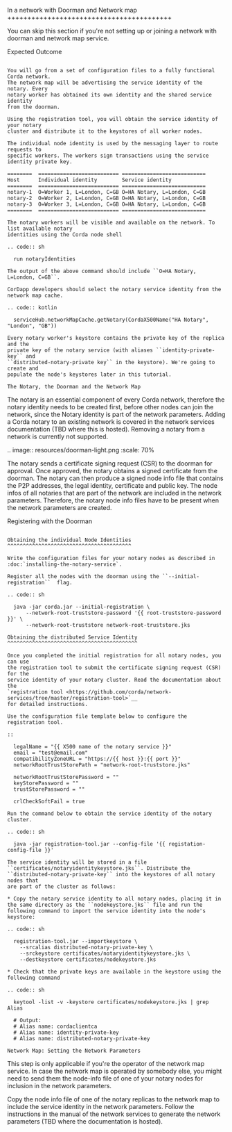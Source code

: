 In a network with Doorman and Network map
+++++++++++++++++++++++++++++++++++++++++

You can skip this section if you're not setting up or joining a network with
doorman and network map service.

Expected Outcome
~~~~~~~~~~~~~~~~

You will go from a set of configuration files to a fully functional Corda network.
The network map will be advertising the service identity of the notary. Every
notary worker has obtained its own identity and the shared service identity
from the doorman. 

Using the registration tool, you will obtain the service identity of your notary
cluster and distribute it to the keystores of all worker nodes.

The individual node identity is used by the messaging layer to route requests to
specific workers. The workers sign transactions using the service identity private key.

========  ========================== ===========================
Host      Individual identity        Service identity
========  ========================== ===========================
notary-1  O=Worker 1, L=London, C=GB O=HA Notary, L=London, C=GB
notary-2  O=Worker 2, L=London, C=GB O=HA Notary, L=London, C=GB
notary-3  O=Worker 3, L=London, C=GB O=HA Notary, L=London, C=GB
========  ========================== ===========================

The notary workers will be visible and available on the network. To list available notary
identities using the Corda node shell

.. code:: sh

  run notaryIdentities

The output of the above command should include ``O=HA Notary, L=London, C=GB``.

CorDapp developers should select the notary service identity from the network map cache.

.. code:: kotlin

  serviceHub.networkMapCache.getNotary(CordaX500Name("HA Notary", "London", "GB"))

Every notary worker's keystore contains the private key of the replica and the
private key of the notary service (with aliases ``identity-private-key`` and
``distributed-notary-private key`` in the keystore). We're going to create and
populate the node's keystores later in this tutorial.

The Notary, the Doorman and the Network Map
~~~~~~~~~~~~~~~~~~~~~~~~~~~~~~~~~~~~~~~~~~~

The notary is an essential component of every Corda network, therefore the
notary identity needs to be created first, before other nodes can join the
network, since the Notary identity is part of the network parameters.
Adding a Corda notary to an existing network is covered in
the network services documentation (TBD where this is hosted). Removing a notary from a network
is currently not supported.

.. image:: resources/doorman-light.png
  :scale: 70%


The notary sends a certificate signing request (CSR) to the doorman for
approval. Once approved, the notary obtains a signed certificate from the
doorman. The notary can then produce a signed node info file that contains the
P2P addresses, the legal identity, certificate and public key. The node infos
of all notaries that are part of the network are included in the network
parameters. Therefore, the notary node info files have to be present when the
network parameters are created.

Registering with the Doorman
~~~~~~~~~~~~~~~~~~~~~~~~~~~~

Obtaining the individual Node Identities
^^^^^^^^^^^^^^^^^^^^^^^^^^^^^^^^^^^^^^^^

Write the configuration files for your notary nodes as described in :doc:`installing-the-notary-service`.

Register all the nodes with the doorman using the ``--initial-registration``  flag.

.. code:: sh

  java -jar corda.jar --initial-registration \
      --network-root-truststore-password '{{ root-truststore-password }}' \
      --network-root-truststore network-root-truststore.jks

Obtaining the distributed Service Identity
^^^^^^^^^^^^^^^^^^^^^^^^^^^^^^^^^^^^^^^^^^

Once you completed the initial registration for all notary nodes, you can use
the registration tool to submit the certificate signing request (CSR) for the
service identity of your notary cluster. Read the documentation about the
`registration tool <https://github.com/corda/network-services/tree/master/registration-tool>`__
for detailed instructions.

Use the configuration file template below to configure the registration tool.

::

  legalName = "{{ X500 name of the notary service }}"
  email = "test@email.com"
  compatibilityZoneURL = "https://{{ host }}:{{ port }}"
  networkRootTrustStorePath = "network-root-truststore.jks"
  
  networkRootTrustStorePassword = ""
  keyStorePassword = ""
  trustStorePassword = ""
  
  crlCheckSoftFail = true

Run the command below to obtain the service identity of the notary cluster.

.. code:: sh

  java -jar registration-tool.jar --config-file '{{ registation-config-file }}'

The service identity will be stored in a file
``certificates/notaryidentitykeystore.jks``. Distribute the
``distributed-notary-private-key`` into the keystores of all notary nodes that
are part of the cluster as follows:

* Copy the notary service identity to all notary nodes, placing it in the same directory as the ``nodekeystore.jks`` file and run the following command to import the service identity into the node's keystore:

.. code:: sh

  registration-tool.jar --importkeystore \
    --srcalias distributed-notary-private-key \
    --srckeystore certificates/notaryidentitykeystore.jks \
    --destkeystore certificates/nodekeystore.jks

* Check that the private keys are available in the keystore using the following command

.. code:: sh

  keytool -list -v -keystore certificates/nodekeystore.jks | grep Alias

  # Output:
  # Alias name: cordaclientca
  # Alias name: identity-private-key
  # Alias name: distributed-notary-private-key

Network Map: Setting the Network Parameters
~~~~~~~~~~~~~~~~~~~~~~~~~~~~~~~~~~~~~~~~~~~

This step is only applicable if you're the operator of the network map service.
In case the network map is operated by somebody else, you might need to send
them the node-info file of one of your notary nodes for inclusion in the
network parameters.

Copy the node info file of one of the notary replicas to the network map to
include the service identity in the network parameters. Follow the
instructions in the manual of the network services to generate the network
parameters (TBD where the documentation is hosted). 
